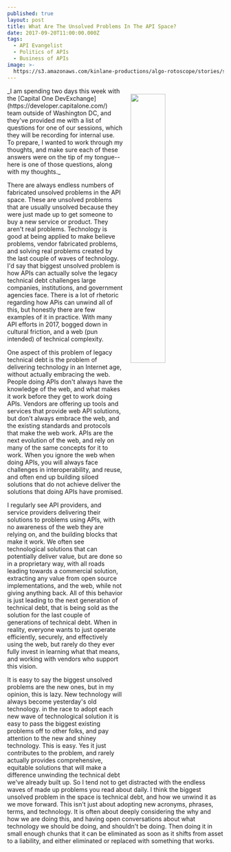 ```yaml
---
published: true
layout: post
title: What Are The Unsolved Problems In The API Space?
date: 2017-09-20T11:00:00.000Z
tags:
  - API Evangelist
  - Politics of APIs
  - Business of APIs
image: >-
  https://s3.amazonaws.com/kinlane-productions/algo-rotoscope/stories/sand-hand_dali_three.jpg
---
```

<p><img src="https://s3.amazonaws.com/kinlane-productions/algo-rotoscope/stories/sand-hand_dali_three.jpg" align="right" width="40%" style="padding: 15px;" /></p>
_I am spending two days this week with the [Capital One DevExchange](https://developer.capitalone.com/) team outside of Washington DC, and they've provided me with a list of questions for one of our sessions, which they will be recording for internal use. To prepare, I wanted to work through my thoughts, and make sure each of these answers were on the tip of my tongue--here is one of those questions, along with my thoughts._

There are always endless numbers of fabricated unsolved problems in the API space. These are unsolved problems that are usually unsolved because they were just made up to get someone to buy a new service or product. They aren't real problems. Technology is good at being applied to make believe problems, vendor fabricated problems, and solving real problems created by the last couple of waves of technology. I'd say that biggest unsolved problem is how APIs can actually solve the legacy technical debt challenges large companies, institutions, and government agencies face. There is a lot of rhetoric regarding how APis can unwind all of this, but honestly there are few examples of it in practice. With many API efforts in 2017, bogged down in cultural friction, and a web (pun intended) of technical complexity.

One aspect of this problem of legacy technical debt is the problem of delivering technology in an Internet age, without actually embracing the web. People doing APIs don't always have the knowledge of the web, and what makes it work before they get to work doing APIs. Vendors are offering up tools and services that provide web API solutions, but don't always embrace the web, and the existing standards and protocols that make the web work. APIs are the next evolution of the web, and rely on many of the same concepts for it to work. When you ignore the web when doing APIs, you will always face challenges in interoperability, and reuse, and often end up building siloed solutions that do not achieve deliver the solutions that doing APIs have promised.

I regularly see API providers, and service providers delivering their solutions to problems using APIs, with no awareness of the web they are relying on, and the building blocks that make it work. We often see technological solutions that can potentially deliver value, but are done so in a proprietary way, with all roads leading towards a commercial solution, extracting any value from open source implementations, and the web, while not giving anything back. All of this behavior is just leading to the next generation of technical debt, that is being sold as the solution for the last couple of generations of technical debt. When in reality, everyone wants to just operate efficiently, securely, and effectively using the web, but rarely do they ever fully invest in learning what that means, and working with vendors who support this vision.

It is easy to say the biggest unsolved problems are the new ones, but in my opinion, this is lazy. New technology will always become yesterday's old technology. in the race to adopt each new wave of technological solution it is easy to pass the biggest existing problems off to other folks, and pay attention to the new and shiney technology. This is easy. Yes it just contributes to the problem, and rarely actually provides comprehensive, equitable solutions that will make a difference unwinding the technical debt we've already built up. So I tend not to get distracted with the endless waves of made up problems you read about daily. I think the biggest unsolved problem in the space is technical debt, and how we unwind it as we move forward. This isn't just about adopting new acronyms, phrases, terms, and technology. It is often about deeply considering the why and how we are doing this, and having open conversations about what technology we should be doing, and shouldn't be doing. Then doing it in small enough chunks that it can be eliminated as soon as it shifts from asset to a liability, and either eliminated or replaced with something that works.
